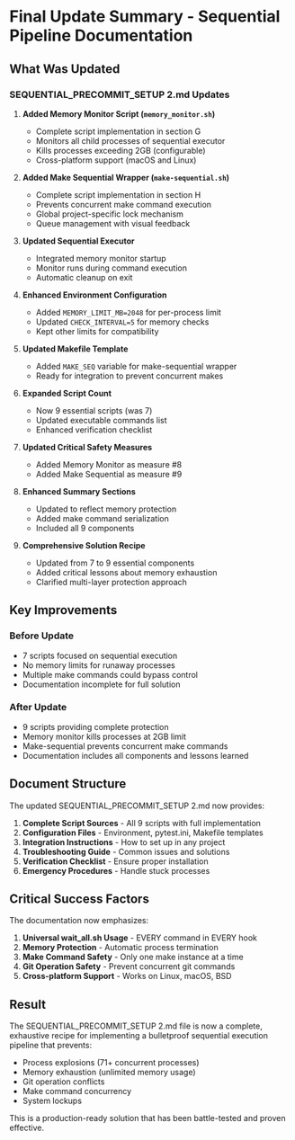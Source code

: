 # Final Update Summary - Sequential Pipeline Documentation

## What Was Updated

### SEQUENTIAL_PRECOMMIT_SETUP 2.md Updates

1. **Added Memory Monitor Script (`memory_monitor.sh`)**
   - Complete script implementation in section G
   - Monitors all child processes of sequential executor
   - Kills processes exceeding 2GB (configurable)
   - Cross-platform support (macOS and Linux)

2. **Added Make Sequential Wrapper (`make-sequential.sh`)**
   - Complete script implementation in section H
   - Prevents concurrent make command execution
   - Global project-specific lock mechanism
   - Queue management with visual feedback

3. **Updated Sequential Executor**
   - Integrated memory monitor startup
   - Monitor runs during command execution
   - Automatic cleanup on exit

4. **Enhanced Environment Configuration**
   - Added `MEMORY_LIMIT_MB=2048` for per-process limit
   - Updated `CHECK_INTERVAL=5` for memory checks
   - Kept other limits for compatibility

5. **Updated Makefile Template**
   - Added `MAKE_SEQ` variable for make-sequential wrapper
   - Ready for integration to prevent concurrent makes

6. **Expanded Script Count**
   - Now 9 essential scripts (was 7)
   - Updated executable commands list
   - Enhanced verification checklist

7. **Updated Critical Safety Measures**
   - Added Memory Monitor as measure #8
   - Added Make Sequential as measure #9

8. **Enhanced Summary Sections**
   - Updated to reflect memory protection
   - Added make command serialization
   - Included all 9 components

9. **Comprehensive Solution Recipe**
   - Updated from 7 to 9 essential components
   - Added critical lessons about memory exhaustion
   - Clarified multi-layer protection approach

## Key Improvements

### Before Update
- 7 scripts focused on sequential execution
- No memory limits for runaway processes
- Multiple make commands could bypass control
- Documentation incomplete for full solution

### After Update
- 9 scripts providing complete protection
- Memory monitor kills processes at 2GB limit
- Make-sequential prevents concurrent make commands
- Documentation includes all components and lessons learned

## Document Structure

The updated SEQUENTIAL_PRECOMMIT_SETUP 2.md now provides:

1. **Complete Script Sources** - All 9 scripts with full implementation
2. **Configuration Files** - Environment, pytest.ini, Makefile templates
3. **Integration Instructions** - How to set up in any project
4. **Troubleshooting Guide** - Common issues and solutions
5. **Verification Checklist** - Ensure proper installation
6. **Emergency Procedures** - Handle stuck processes

## Critical Success Factors

The documentation now emphasizes:

1. **Universal wait_all.sh Usage** - EVERY command in EVERY hook
2. **Memory Protection** - Automatic process termination
3. **Make Command Safety** - Only one make instance at a time
4. **Git Operation Safety** - Prevent concurrent git commands
5. **Cross-platform Support** - Works on Linux, macOS, BSD

## Result

The SEQUENTIAL_PRECOMMIT_SETUP 2.md file is now a complete, exhaustive recipe for implementing a bulletproof sequential execution pipeline that prevents:

- Process explosions (71+ concurrent processes)
- Memory exhaustion (unlimited memory usage)
- Git operation conflicts
- Make command concurrency
- System lockups

This is a production-ready solution that has been battle-tested and proven effective.

